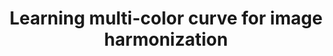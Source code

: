 ---
title: "Learning multi-color curve for image harmonization"
authors:
- jingrong yuan
- Hao Wu
- Lidong Xie
- Lei Zhang
- Jichen xing
author_notes:
- "Equal contribution"
- "Equal contribution"
#date: "2015-09-01T00:00:00Z"
doi: ""

publication_types: ["article-journal"]

# Publication name and optional abbreviated publication name.
publication: "EAAI 2025"
publication_short: ""
---